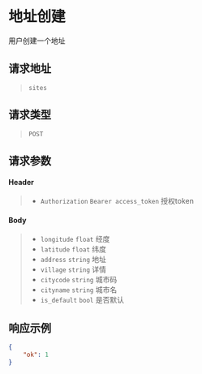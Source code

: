 # 地址创建

用户创建一个地址

## 请求地址

> `sites`

## 请求类型

> `POST`

## 请求参数

#### Header

> - `Authorization` `Bearer access_token` 授权token

#### Body

> - `longitude` `float` 经度
> - `latitude` `float` 纬度
> - `address` `string` 地址
> - `village` `string` 详情
> - `citycode` `string` 城市码
> - `cityname` `string` 城市名
> - `is_default` `bool` 是否默认

## 响应示例

```json
{
    "ok": 1
}
```

